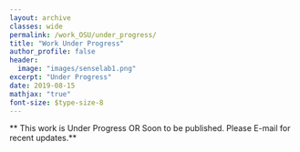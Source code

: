 ```yaml
---
layout: archive
classes: wide
permalink: /work_OSU/under_progress/
title: "Work Under Progress"
author_profile: false
header:
  image: "images/senselab1.png"
excerpt: "Under Progress"
date: 2019-08-15
mathjax: "true"
font-size: $type-size-8
---
```

** This work is Under Progress OR Soon to be published. Please E-mail for recent updates.**
